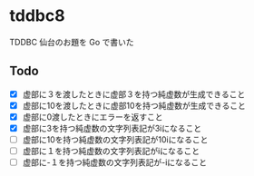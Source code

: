 # tddbc8

TDDBC 仙台のお題を Go で書いた

## Todo

- [x] 虚部に３を渡したときに虚部３を持つ純虚数が生成できること
- [x] 虚部に10を渡したときに虚部10を持つ純虚数が生成できること 
- [x] 虚部に0渡したときにエラーを返すこと
- [x] 虚部に3を持つ純虚数の文字列表記が3iになること
- [ ] 虚部に10を持つ純虚数の文字列表記が10iになること
- [ ] 虚部に１を持つ純虚数の文字列表記がiになること
- [ ] 虚部に-１を持つ純虚数の文字列表記が-iになること
